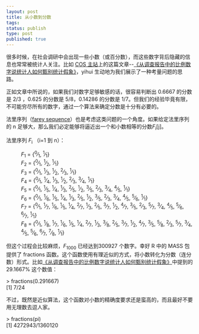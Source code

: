 ```yaml
--- 
layout: post
title: 从小数到分数
tags: 
status: publish
type: post
published: true
---
```

<p>很多时候，在社会调研中会出现一些小数（或百分数），而这些数字背后隐藏的信息也常常被统计人关注。比如 <a href="http://www.cos.name/" target="_blank">COS 主站</a>上的这篇文章--<a href="http://cos.name/2009/04/from-proportion-to-conclusion/" target="_blank">《从调查报告中的比例数字说统计人如何甄别统计假象》</a>，yihui 生动地为我们展示了一种考量问题的思路。</p>
<p>正如文章中所说的，如果我们对数字足够敏感的话，很容易判断出 0.6667 的分数是 2/3 ，0.625 的分数是 5/8，0.14286 的分数是 1/7。但我们的经验毕竟有限，不可能穷尽所有的数字，通过一个算法来确定分数是十分有必要的。</p>
<p>法里序列（<a href="http://en.wikipedia.org/wiki/Farey_sequence" target="_blank">farey sequence</a>）也是考虑这类问题的一个角度。如果给定法里序列的 n 足够大，那么我们必定能够将逼近出一个和小数相等的分数<em>F</em><sub>i</sub>[j]。</p>
<p>法里序列 <em>F</em><sub>i</sub> （i=1 到 n）：</p>
<dl>
	<dd><em>F</em><sub>1</sub> = {<sup>0</sup>&frasl;<sub>1</sub>, <sup>1</sup>&frasl;<sub>1</sub>}</dd>
	<dd><em>F</em><sub>2</sub> = {<sup>0</sup>&frasl;<sub>1</sub>, <sup>1</sup>&frasl;<sub>2</sub>, <sup>1</sup>&frasl;<sub>1</sub>}</dd>
	<dd><em>F</em><sub>3</sub> = {<sup>0</sup>&frasl;<sub>1</sub>, <sup>1</sup>&frasl;<sub>3</sub>, <sup>1</sup>&frasl;<sub>2</sub>, <sup>2</sup>&frasl;<sub>3</sub>, <sup>1</sup>&frasl;<sub>1</sub>}</dd>
	<dd><em>F</em><sub>4</sub> = {<sup>0</sup>&frasl;<sub>1</sub>, <sup>1</sup>&frasl;<sub>4</sub>, <sup>1</sup>&frasl;<sub>3</sub>, <sup>1</sup>&frasl;<sub>2</sub>, <sup>2</sup>&frasl;<sub>3</sub>, <sup>3</sup>&frasl;<sub>4</sub>, <sup>1</sup>&frasl;<sub>1</sub>}</dd>
	<dd><em>F</em><sub>5</sub> = {<sup>0</sup>&frasl;<sub>1</sub>, <sup>1</sup>&frasl;<sub>5</sub>, <sup>1</sup>&frasl;<sub>4</sub>, <sup>1</sup>&frasl;<sub>3</sub>, <sup>2</sup>&frasl;<sub>5</sub>, <sup>1</sup>&frasl;<sub>2</sub>, <sup>3</sup>&frasl;<sub>5</sub>, <sup>2</sup>&frasl;<sub>3</sub>, <sup>3</sup>&frasl;<sub>4</sub>, <sup>4</sup>&frasl;<sub>5</sub>, <sup>1</sup>&frasl;<sub>1</sub>}</dd>
	<dd><em>F</em><sub>6</sub> = {<sup>0</sup>&frasl;<sub>1</sub>, <sup>1</sup>&frasl;<sub>6</sub>, <sup>1</sup>&frasl;<sub>5</sub>, <sup>1</sup>&frasl;<sub>4</sub>, <sup>1</sup>&frasl;<sub>3</sub>, <sup>2</sup>&frasl;<sub>5</sub>, <sup>1</sup>&frasl;<sub>2</sub>, <sup>3</sup>&frasl;<sub>5</sub>, <sup>2</sup>&frasl;<sub>3</sub>, <sup>3</sup>&frasl;<sub>4</sub>, <sup>4</sup>&frasl;<sub>5</sub>, <sup>5</sup>&frasl;<sub>6</sub>, <sup>1</sup>&frasl;<sub>1</sub>}</dd>
	<dd><em>F</em><sub>7</sub> = {<sup>0</sup>&frasl;<sub>1</sub>, <sup>1</sup>&frasl;<sub>7</sub>, <sup>1</sup>&frasl;<sub>6</sub>, <sup>1</sup>&frasl;<sub>5</sub>, <sup>1</sup>&frasl;<sub>4</sub>, <sup>2</sup>&frasl;<sub>7</sub>, <sup>1</sup>&frasl;<sub>3</sub>, <sup>2</sup>&frasl;<sub>5</sub>, <sup>3</sup>&frasl;<sub>7</sub>, <sup>1</sup>&frasl;<sub>2</sub>, <sup>4</sup>&frasl;<sub>7</sub>, <sup>3</sup>&frasl;<sub>5</sub>, <sup>2</sup>&frasl;<sub>3</sub>, <sup>5</sup>&frasl;<sub>7</sub>, <sup>3</sup>&frasl;<sub>4</sub>, <sup>4</sup>&frasl;<sub>5</sub>, <sup>5</sup>&frasl;<sub>6</sub>, <sup>6</sup>&frasl;<sub>7</sub>, <sup>1</sup>&frasl;<sub>1</sub>}</dd>
	<dd><em>F</em><sub>8</sub> = {<sup>0</sup>&frasl;<sub>1</sub>, <sup>1</sup>&frasl;<sub>8</sub>, <sup>1</sup>&frasl;<sub>7</sub>, <sup>1</sup>&frasl;<sub>6</sub>, <sup>1</sup>&frasl;<sub>5</sub>, <sup>1</sup>&frasl;<sub>4</sub>, <sup>2</sup>&frasl;<sub>7</sub>, <sup>1</sup>&frasl;<sub>3</sub>, <sup>3</sup>&frasl;<sub>8</sub>, <sup>2</sup>&frasl;<sub>5</sub>, <sup>3</sup>&frasl;<sub>7</sub>, <sup>1</sup>&frasl;<sub>2</sub>, <sup>4</sup>&frasl;<sub>7</sub>, <sup>3</sup>&frasl;<sub>5</sub>, <sup>5</sup>&frasl;<sub>8</sub>, <sup>2</sup>&frasl;<sub>3</sub>, <sup>5</sup>&frasl;<sub>7</sub>, <sup>3</sup>&frasl;<sub>4</sub>, <sup>4</sup>&frasl;<sub>5</sub>, <sup>5</sup>&frasl;<sub>6</sub>, <sup>6</sup>&frasl;<sub>7</sub>, <sup>7</sup>&frasl;<sub>8</sub>, <sup>1</sup>&frasl;<sub>1</sub>}</dd>
</dl>
<p>但这个过程会比较麻烦，<em>F</em><sub>1000</sub> 已经达到300927 个数字。幸好 R 中的 MASS 包提供了 fractions 函数。这个函数使用有理近似的方式，将小数转化为分数（连分数）形式。比如<a href="http://cos.name/2009/04/from-proportion-to-conclusion/" target="_blank">《从调查报告中的比例数字说统计人如何甄别统计假象》</a>中提到的 29.1667% 这个数值：</p>
<p>&gt; fractions(0.291667) <br />
	[1] 7/24</p>
<p>不过，既然是近似算法，这个函数对小数的精确度要求还是蛮高的，而且最好不要用无理数去逗人家。</p>
<p><span dir="ltr">&gt; fractions(pi) <br />
	[1] 4272943/1360120</span></p>
